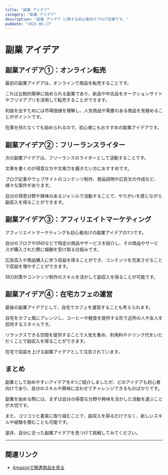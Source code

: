 ```yaml
---
title: "副業 アイデア"
category: "副業 アイデア"
description: "副業 アイデア に関する初心者向けブログ記事です。"
pubDate: "2025-06-17"
---
```


# 副業 アイデア

## 副業アイデア①：オンライン転売

最初の副業アイデアは、オンラインで商品を転売することです。

これは比較的簡単に始められる副業であり、新品や中古品をオークションサイトやフリマアプリを活用して転売することができます。

利益を出すためには市場価値を理解し、人気商品や需要のある商品を見極めることがポイントです。

在庫を持たなくても始められるので、初心者にもおすすめの副業アイデアです。



## 副業アイデア②：フリーランスライター

次の副業アイデアは、フリーランスのライターとして活動することです。

文章を書くのが得意な方や文章力を磨きたい方におすすめです。

ブログ記事やウェブサイトのコンテンツ制作、商品説明や広告文の作成など、様々な案件があります。

自分の得意分野や興味のあるジャンルで活動することで、やりがいを感じながら副収入を得ることができます。



## 副業アイデア③：アフィリエイトマーケティング

アフィリエイトマーケティングも初心者向けの副業アイデアの1つです。

自分のブログやSNSなどで特定の商品やサービスを紹介し、その商品やサービスが購入された際に報酬を受け取る仕組みです。

広告収入や商品購入に伴う収益を得ることができ、コンテンツを充実させることで収益を増やすことができます。

SEO対策やコンテンツ制作のスキルを活かして副収入を得ることが可能です。



## 副業アイデア④：在宅カフェの運営

最後の副業アイデアとして、自宅でカフェを運営することも考えられます。

自宅をカフェ風にアレンジし、コーヒーや軽食を提供する形で近所の人や友人を招待するスタイルです。

リラックスできる空間を提供することで人気を集め、利用料やドリンク代をいただくことで副収入を得ることができます。

在宅で収益を上げる副業アイデアとして注目されています。



## まとめ

副業として始めやすいアイデアを4つご紹介しましたが、どのアイデアも初心者向けであり、自分のスキルや興味に合わせてチャレンジできるものばかりです。

副業を始める際には、まずは自分の得意な分野や興味を活かした活動を選ぶことが大切です。

また、コツコツと着実に取り組むことで、副収入を得るだけでなく、新しいスキルや経験を積むことも可能です。

是非、自分に合った副業アイデアを見つけて挑戦してみてください。



---

## 関連リンク

- [Amazonで関連商品を見る](https://www.amazon.co.jp/s?k=%E5%89%AF%E6%A5%AD+%E3%82%A2%E3%82%A4%E3%83%87%E3%82%A2&tag=autowritehubai-22)
